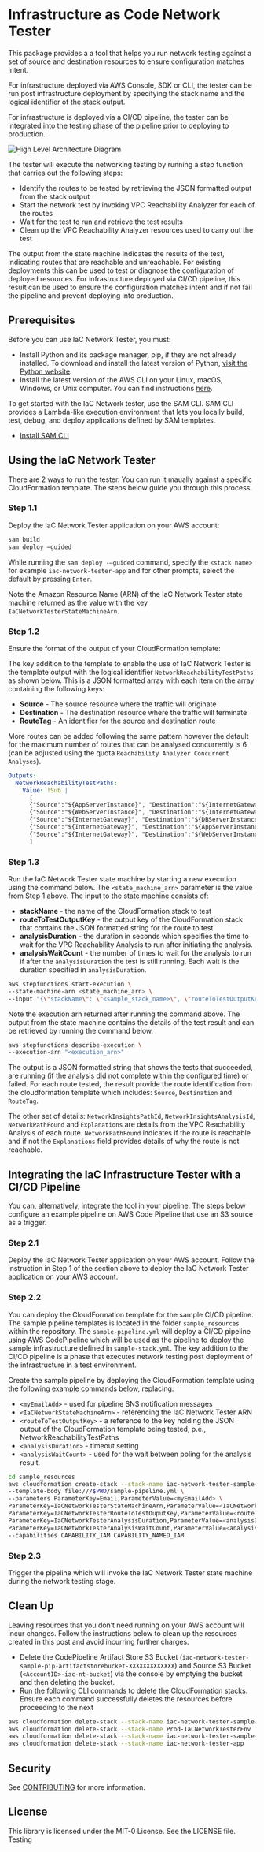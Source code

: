 # Infrastructure as Code Network Tester

This package provides a a tool that helps you run network testing against a set of source and destination resources to ensure configuration matches intent.

For infrastructure deployed via AWS Console, SDK or CLI, the tester can be run post infrastructure deployment by specifying the stack name and the logical identifier of the stack output.

For infrastructure is deployed via a CI/CD pipeline, the tester can be integrated into the testing phase of the pipeline prior to deploying to production.

![High Level Architecture Diagram](diagram.png)

The tester will execute the networking testing by running a step function that carries out the following steps:

- Identify the routes to be tested by retrieving the JSON formatted output from the stack output
- Start the network test by invoking VPC Reachability Analyzer for each of the routes
- Wait for the test to run and retrieve the test results
- Clean up the VPC Reachability Analyzer resources used to carry out the test

The output from the state machine indicates the results of the test, indicating routes that are reachable and unreachable. For existing deployments this can be used to test or diagnose the configuration of deployed resources. For infrastructure deployed via CI/CD pipeline, this result can be used to ensure the configuration matches intent and if not fail the pipeline and prevent deploying into production.

## Prerequisites

Before you can use IaC Network Tester, you must:

- Install Python and its package manager, pip, if they are not already installed. To download and install the latest version of Python, [visit the Python website](https://www.python.org/).
- Install the latest version of the AWS CLI on your Linux, macOS, Windows, or Unix computer. You can find instructions [here](https://docs.aws.amazon.com/cli/latest/userguide/installing.html).

To get started with the IaC Network tester, use the SAM CLI. SAM CLI provides a Lambda-like execution environment that lets you locally build, test, debug, and deploy applications defined by SAM templates.

- [Install SAM CLI](https://docs.aws.amazon.com/serverless-application-model/latest/developerguide/serverless-sam-cli-install.html)

## Using the IaC Network Tester

There are 2 ways to run the tester. You can run it maually against a specific CloudFormation template. The steps below guide you through this process.

### Step 1.1

Deploy the IaC Network Tester application on your AWS account:

```bash
sam build
sam deploy –guided
```

While running the `sam deploy -—guided` command, specify the `<stack name>` for example `iac-network-tester-app` and for other prompts, select the default by pressing `Enter`.

Note the Amazon Resource Name (ARN) of the IaC Network Tester state machine returned as the value with the key `IaCNetworkTesterStateMachineArn`.

### Step 1.2

Ensure the format of the output of your CloudFormation template:

The key addition to the template to enable the use of IaC Network Tester is the template output with the logical identifier `NetworkReachabilityTestPaths` as shown below. This is a JSON formatted array with each item on the array containing the following keys:

- **Source** - The source resource where the traffic will originate
- **Destination** - The destination resource where the traffic will terminate
- **RouteTag** - An identifier for the source and destination route

More routes can be added following the same pattern however the default for the maximum number of routes that can be analysed concurrently is 6 (can be adjusted using the quota `Reachability Analyzer Concurrent Analyses`).

```yaml
Outputs:
  NetworkReachabilityTestPaths:
    Value: !Sub |
      [
      {"Source":"${AppServerInstance}", "Destination":"${InternetGateway}","RouteTag":"AppToInternet"},
      {"Source":"${WebServerInstance}", "Destination":"${InternetGateway}","RouteTag":"WebToInternet"},
      {"Source":"${InternetGateway}", "Destination":"${DBServerInstance}","RouteTag":"InternetToDB"},
      {"Source":"${InternetGateway}", "Destination":"${AppServerInstance}","RouteTag":"InternetToApp"},
      {"Source":"${InternetGateway}", "Destination":"${WebServerInstance}","RouteTag":"InternetToWeb"}
      ]
```

### Step 1.3

Run the IaC Network Tester state machine by starting a new execution using the command below. The `<state_machine_arn>` parameter is the value from Step 1 above. The input to the state machine consists of:

- **stackName** - the name of the CloudFormation stack to test
- **routeToTestOutputKey** - the output key of the CloudFormation stack that contains the JSON formatted string for the route to test
- **analysisDuration** - the duration in seconds which specifies the time to wait for the VPC Reachability Analysis to run after initiating the analysis.
- **analysisWaitCount** - the number of times to wait for the analysis to run if after the `analysisDuration` the test is still running. Each wait is the duration specified in `analysisDuration`.

```bash
aws stepfunctions start-execution \
--state-machine-arn <state_machine_arn> \
--input "{\"stackName\": \"<sample_stack_name>\", \"routeToTestOutputKey\": \"<route_to_test_output_key>\", \"analysisDuration\": 15, \"analysisWaitCount\": 3}"
```

Note the execution arn returned after running the command above. The output from the state machine contains the details of the test result and can be retrieved by running the command below.

```bash
aws stepfunctions describe-execution \
--execution-arn "<execution_arn>"
```

The output is a JSON formatted string that shows the tests that succeeded, are running (if the analysis did not complete within the configured time) or failed. For each route tested, the result provide the route identification from the cloudformation template which includes: `Source`, `Destination` and `RouteTag`.

The other set of details: `NetworkInsightsPathId`, `NetworkInsightsAnalysisId`, `NetworkPathFound` and `Explanations` are details from the VPC Reachability Analysis of each route. `NetworkPathFound` indicates if the route is reachable and if not the `Explanations` field provides details of why the route is not reachable.

## Integrating the IaC Infrastructure Tester with a CI/CD Pipeline

You can, alternatively, integrate the tool in your pipeline. The steps below configure an example pipeline on AWS Code Pipeline that use an S3 source as a trigger.

### Step 2.1

Deploy the IaC Network Tester application on your AWS account. Follow the instruction in Step 1 of the section above to deploy the IaC Network Tester application on your AWS account.

### Step 2.2

You can deploy the CloudFormation template for the sample CI/CD pipeline. The sample pipeline templates is located in the folder `sample_resources` within the repository. The `sample-pipeline.yml` will deploy a CI/CD pipeline using AWS CodePipeline which will be used as the pipeline to deploy the sample infrastructure defined in `sample-stack.yml`. The key addition to the CI/CD pipeline is a phase that executes network testing post deployment of the infrastructure in a test environment.

Create the sample pipeline by deploying the CloudFormation template using the following example commands below, replacing:

- `<myEmailAdd>` - used for pipeline SNS notification messages
- `<IaCNetworkStateMachineArn>` - referencing the IaC Network Tester ARN
- `<routeToTestOutputKey>` - a reference to the key holding the JSON output of the CloudFormation template being tested, p.e., NetworkReachabilityTestPaths
- `<analysisDuration>` - timeout setting
- `<analysisWaitCount>` - used for the wait between poling for the analysis result.

```bash
cd sample_resources
aws cloudformation create-stack --stack-name iac-network-tester-sample-pipeline \
--template-body file:///$PWD/sample-pipeline.yml \
--parameters ParameterKey=Email,ParameterValue=<myEmailAdd> \
ParameterKey=IaCNetworkTesterStateMachineArn,ParameterValue=<IaCNetworkStateMachineArn> \
ParameterKey=IaCNetworkTesterRouteToTestOuputKey,ParameterValue=<routeToTestOutputKey> \
ParameterKey=IaCNetworkTesterAnalysisDuration,ParameterValue=<analysisDuration> \
ParameterKey=IaCNetworkTesterAnalysisWaitCount,ParameterValue=<analysisWaitCount> \
--capabilities CAPABILITY_IAM CAPABILITY_NAMED_IAM
```

### Step 2.3

Trigger the pipeline which will invoke the IaC Network Tester state machine during the network testing stage.

## Clean Up

Leaving resources that you don’t need running on your AWS account will incur changes. Follow the instructions below to clean up the resources created in this post and avoid incurring further charges.

- Delete the CodePipeline Artifact Store S3 Bucket (`iac-network-tester-sample-pip-artifactstorebucket-XXXXXXXXXXXXX`) and Source S3 Bucket (`<AccountID>-iac-nt-bucket`) via the console by emptying the bucket and then deleting the bucket.
- Run the following CLI commands to delete the CloudFormation stacks. Ensure each command successfully deletes the resources before proceeding to the next

```bash
aws cloudformation delete-stack --stack-name iac-network-tester-sample-stack
aws cloudformation delete-stack --stack-name Prod-IaCNetworkTesterEnv
aws cloudformation delete-stack --stack-name iac-network-tester-sample-pipeline
aws cloudformation delete-stack --stack-name iac-network-tester-app
```

## Security

See [CONTRIBUTING](CONTRIBUTING.md#security-issue-notifications) for more information.

## License

This library is licensed under the MIT-0 License. See the LICENSE file.
Testing
